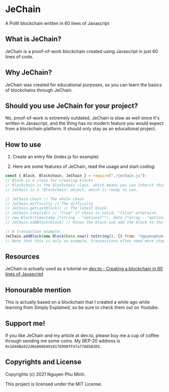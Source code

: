 # JeChain
A PoW blockchain written in 60 lines of Javascript

## What is JeChain?
JeChain is a proof-of-work blockchain created using Javascript in just 60 lines of code.

## Why JeChain?
JeChain was created for educational purposes, so you can learn the basics of blockchains through JeChain.

## Should you use JeChain for your project?
No, proof-of-work is extremely outdated, JeChain is slow as well since it's written in Javascript, and the thing has no modern feature you would expect from a blockchain platform. It should only stay as an educational project.

## How to use
1. Create an entry file (index.js for example)

2. Here are some features of JeChain, read the usage and start coding:
```js
const { Block, Blockchain, JeChain } = require("./jechain.js");
// Block is a class for creating blocks.
// Blockchain is the blockchain class, which means you can inherit this class and upgrade JeChain if you want.
// JeChain is a "Blockchain" object, which is ready to use.

// JeChain.chain // The whole chain
// JeChain.difficulty // The difficulty
// JeChain.getLastBlock() // The latest block
// JeChain.isValid() // "true" if chain is valid, "false" otherwise.
// new Block(timestamp /*string - "optional"*/, data /*array - "optional"*/) // Creates a new "Block" object.
// JeChain.addBlock(block) // Mines the block and add the block to the chain.

// A transaction example:
JeChain.addBlock(new Block(Date.now().toString(), [{ from: "nguyenphuminh", to: "girlfriend", amount: 100 }]));
// Note that this is only an example, transactions often need more steps before being pushed to the chain.
```

## Resources
JeChain is actually used as a tutorial on [dev.to - Creating a blockchain in 60 lines of Javascript](https://dev.to/freakcdev297/creating-a-blockchain-in-60-lines-of-javascript-5fka)

## Honourable mention
This is actually based on a blockchain that I created a while ago while learning from Simply Explained, so be sure to check them out on Youtube.

## Support me!
If you like JeChain and my article at dev.to, please buy me a cup of coffee through sending me some coins. My BEP-20 address is `0x1848Ba922d6eD66D4910176998fF4fa77AEb82D5`.

## Copyrights and License
Copyrights (c) 2021 Nguyen Phu Minh.

This project is licensed under the MIT License.
